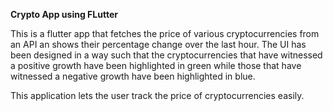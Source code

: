 **Crypto App using FLutter** 

This is a flutter app that fetches the price of various cryptocurrencies from an API an shows their percentage change over the last hour.
The UI has been designed in a way such that the cryptocurrencies that have witnessed a positive growth have been highlighted in green
while those that have witnessed a negative growth have been highlighted in blue.

This application lets the user track the price of cryptocurrencies easily.

